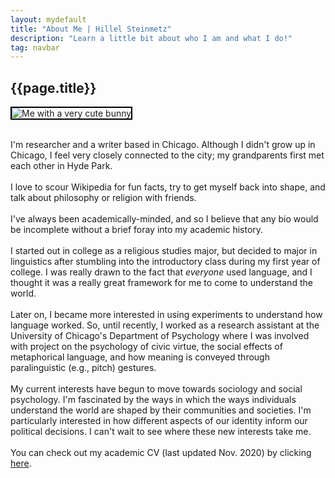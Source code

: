 ```yaml
---
layout: mydefault
title: "About Me | Hillel Steinmetz"
description: "Learn a little bit about who I am and what I do!"
tag: navbar
---
```

<h2>{{page.title}}</h2>
<div class="row">
  <div class="column1">
    <p style="text-align: center; font-size: 12px;"> </p>
      <img src="../content/bunny.jpeg" alt="Me with a very cute bunny" style="max-width:80%; border:2px solid black;">
      <div class="mobilecont">
        <br>
        <div class="mobileblock"></div>
        <div class="mobileblock"></div>
        <div class="mobileblock"></div>
        <div class="mobileblock"></div>
        <div class="mobileblock"></div>
      </div>
  </div>
  <div class="column2">
  <p class="main">
    I'm researcher and a writer based in Chicago. Although I didn't grow up in Chicago, I feel very closely connected to the city; my grandparents first met each other in Hyde Park.
    <br><br>
    I love to scour Wikipedia for fun facts, try to get myself back into shape, and talk about philosophy or religion with friends.
    <br><br>
    I've always been academically-minded, and so I believe that any bio would be incomplete without a brief foray into my academic history.
    <br><br>
    I started out in college as a religious studies major, but decided to major in linguistics after stumbling into the introductory class
    during my first year of college. I was really drawn to the fact that <i>everyone</i> used language, and I thought it was a really great framework for me to come to understand the world.
    <br><br>
    Later on, I became more interested in using experiments to understand how language worked.
    So, until recently, I worked as a research assistant at the University of Chicago's
    Department of Psychology where I was involved with project on the psychology of civic virtue,
    the social effects of metaphorical language, and how meaning is conveyed through paralinguistic
    (e.g., pitch) gestures.
    <br><br>
    My current interests have begun to move towards sociology and social psychology.
    I'm fascinated by the ways in which the ways individuals understand the world are shaped by their communities and societies.
    I'm particularly interested in how different aspects of our identity inform our political decisions.
    I can't wait to see where these new interests take me.
    <br><br>
    You can check out my academic CV (last updated Nov. 2020) by clicking <a href="/academics/cv.html">here</a>.
    </p>
</div>
